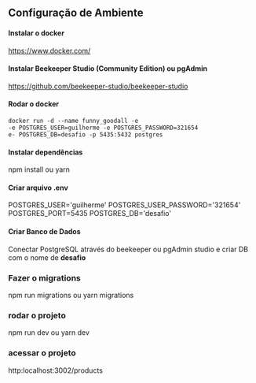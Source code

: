## Configuração de Ambiente

#### Instalar o docker

https://www.docker.com/

#### Instalar Beekeeper Studio (Community Edition) ou pgAdmin

https://github.com/beekeeper-studio/beekeeper-studio

#### Rodar o docker

```
docker run -d --name funny_goodall -e 
-e POSTGRES_USER=guilherme -e POSTGRES_PASSWORD=321654 
e- POSTGRES_DB=desafio -p 5435:5432 postgres
```

#### Instalar dependências

npm install ou yarn

#### Criar arquivo .env

POSTGRES_USER='guilherme'
POSTGRES_USER_PASSWORD='321654'
POSTGRES_PORT=5435
POSTGRES_DB='desafio'

#### Criar Banco de Dados

Conectar PostgreSQL através do beekeeper  ou pgAdmin studio e criar DB com o nome de **desafio**

### Fazer o migrations 

npm run migrations ou yarn migrations

### rodar o projeto

npm run dev ou yarn dev

### acessar o projeto

http:localhost:3002/products